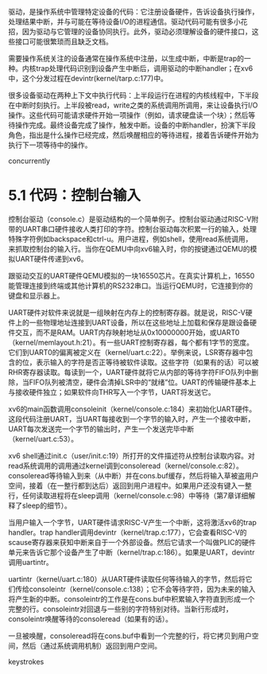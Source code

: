 驱动，是操作系统中管理特定设备的代码：它注册设备硬件，告诉设备执行操作，处理结果中断，并与可能在等待设备I/O的进程通信。驱动代码可能有很多小花招，因为驱动与它管理的设备协同执行。此外，驱动必须理解设备的硬件接口，这些接口可能很繁琐而且缺乏文档。

需要操作系统关注的设备通常在操作系统中注册，以生成中断，中断是trap的一种。内核trap处理代码识别到设备产生中断后，调用驱动的中断handler；在xv6中，这个分发过程在devintr(kernel/tarp.c:177)中。

很多设备驱动在两种上下文中执行代码：上半段运行在进程的内核线程中，下半段在中断时刻执行。上半段被read，write之类的系统调用所调用，来让设备执行I/O操作。这些代码可能请求硬件开始一项操作（例如，请求硬盘读一个块）；然后等待操作完成。最终设备完成了操作，触发中断。设备的中断handler，扮演下半段角色，指出是什么操作已经完成，然后唤醒相应的等待进程，接着告诉硬件开始为执行下一项等待中的操作。

concurrently

# 5.1 代码：控制台输入

控制台驱动（console.c）是驱动结构的一个简单例子。控制台驱动通过RISC-V附带的UART串口硬件接收人类打印的字符。控制台驱动每次积累一行的输入，处理特殊字符例如backspace和ctrl-u。用户进程，例如shell，使用read系统调用，来抓取控制台的输入行。当你在QEMU中向xv6输入时，你的按键通过QEMU的模拟UART硬件传递到xv6。

跟驱动交互的UART硬件QEMU模拟的一块16550芯片。在真实计算机上，16550能管理连接到终端或其他计算机的RS232串口。当运行QEMU时，它连接到你的键盘和显示器上。

UART硬件对软件来说就是一组映射在内存上的控制寄存器。就是说，RISC-V硬件上的一些物理地址连接到UART设备，所以在这些地址上加载和保存是跟设备硬件交互，而不是RAM。UART内存映射地址从0x10000000开始，或UART0（kernel/memlayout.h:21）。有一些UART控制寄存器，每个都有1字节的宽度。它们到UART0的偏离被定义在（kernel/uart.c:22）。举例来说，LSR寄存器中包含的位，表示输入的字符是否正等待被软件读取。这些字符（如果有的话）可以被RHR寄存器读取。每读到一个，UART硬件就将它从内部的等待字符FIFO队列中删除，当FIFO队列被清空，硬件会清掉LSR中的“就绪”位。UART的传输硬件基本上与接收硬件独立；如果软件向THR写入一个字节，UART将发送它。

xv6的main函数调用consoleinit（kernel/console.c:184）来初始化UART硬件。这段代码注册UART，当UART每接收到一个字节的输入时，产生一个接收中断，UART每次发送完一个字节的输出时，产生一个发送完毕中断（kernel/uart.c:53）。

xv6 shell通过init.c（user/init.c:19）所打开的文件描述符从控制台读取内容。对read系统调用的调用通过kernel调到consoleread（kernel/console.c:82）。consoleread等待输入到来（从中断）并在cons.buf缓存，然后将输入草被盗用户空间，接着（在一整行都到达后）返回到用户进程中。如果用户还没有键入一整行，任何读取进程将在sleep调用（kernel/console.c:98）中等待（第7章详细解释了sleep的细节）。

当用户输入一个字节，UART硬件请求RISC-V产生一个中断，这将激活xv6的trap handler。trap handler调用devintr（kernel/trap.c:177），它会查看RISC-V的scause寄存器来获知中断来自于一个外部设备。然后它请求一个叫做PLIC的硬件单元来告诉它那个设备产生了中断（kernel/trap.c:186）。如果是UART，devintr调用uartintr。

uartintr（kernel/uart.c:180）从UART硬件读取任何等待输入的字节，然后将它们传给consoleintr（kernel/console.c:138）；它不会等待字符，因为未来的输入将产生新的中断。consoleintr的工作是在cons.buf中积累输入字符直到形成一个完整的行。consoleintr对回退与一些别的字符特别对待。当新行形成时，consoleintr唤醒等待的consoleread（如果有的话）。

一旦被唤醒，consoleread将在cons.buf中看到一个完整的行，将它拷贝到用户空间，然后（通过系统调用机制）返回到用户空间。

keystrokes
